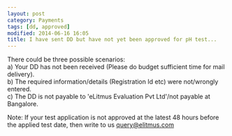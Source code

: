 ```yaml
---
layout: post
category: Payments
tags: [dd, approved]
modified: 2014-06-16 16:05
title: I have sent DD but have not yet been approved for pH test...
---
```




There could be three possible scenarios:  
a) Your DD has not been received (Please do budget sufficient time for mail delivery).  
b) The required information/details (Registration Id etc) were not/wrongly entered.  
c) The DD is not payable to 'eLitmus Evaluation Pvt Ltd'/not payable at Bangalore.  
  
  
Note: If your test application is not approved at the latest 48 hours before the applied test date, then write to us query@elitmus.com


